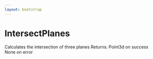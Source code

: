 ```yaml
---
layout: bootstrap
---
```


# IntersectPlanes

Calculates the intersection of three planes
        Returns:
          Point3d on success
          None on error
        


